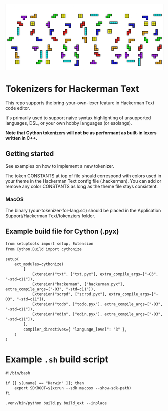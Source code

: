 

![tokenizers.gif](tokenizers.gif)


# Tokenizers for Hackerman Text

This repo supports the bring-your-own-lexer feature in Hackerman Text code editor.

It's primarily used to support naive syntax highlighting of unsupported languages, DSL, or your own hobby languages (or esolangs).

**Note that Cython tokenizers will not be as performant as built-in lexers written in C++.**


## Getting started

See examples on how to implement a new tokenizer.

The token CONSTANTS at top of file should correspond with colors used in your theme in the Hackerman Text config file (.hackerman). You can add or remove any color CONSTANTS as long as the theme file stays consistent.

### MacOS

The binary (your-tokenizer-for-lang.so) should be placed in the Application Support/Hackerman Text/tokenziers folder.


## Example build file for Cython (.pyx)

	from setuptools import setup, Extension
	from Cython.Build import cythonize

	setup(
	    ext_modules=cythonize(
	        [
	            Extension("txt", ["txt.pyx"], extra_compile_args=["-O3", "-std=c11"]),
	            Extension("hackerman", ["hackerman.pyx"], extra_compile_args=["-O3", "-std=c11"]),
	            Extension("scrpd", ["scrpd.pyx"], extra_compile_args=["-O3", "-std=c11"]),
	            Extension("todo", ["todo.pyx"], extra_compile_args=["-O3", "-std=c11"]),
	            Extension("odin", ["odin.pyx"], extra_compile_args=["-O3", "-std=c11"]),
	        ], 
	        compiler_directives={ "language_level": "3" },
	    )
	)


# Example `.sh` build script

	#!/bin/bash

	if [[ $(uname) == "Darwin" ]]; then
	    export SDKROOT=$(xcrun --sdk macosx --show-sdk-path)
	fi

	.venv/bin/python build.py build_ext --inplace

